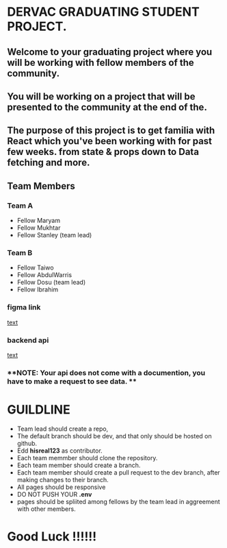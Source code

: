 
# DERVAC GRADUATING STUDENT PROJECT.

## Welcome to your graduating project where you will be working with fellow members of the community. 
## You will be working on a project that will be presented to the community at the end of the.

## The purpose of this project is to get familia with React which you've been working with for past  few weeks. from state & props down to Data fetching and more.

## Team Members
### Team A
- Fellow Maryam
- Fellow Mukhtar
- Fellow Stanley (team lead)


### Team B
- Fellow Taiwo  
- Fellow AbdulWarris
- Fellow Dosu  (team lead)
- Fellow Ibrahim


### figma link
[text](https://www.figma.com/design/oOdODGEOTTgplYIm5PmhoX/Real-estate-website-template-(Community)?node-id=1-2&t=3yE2ArgRwtSk5Uqn-0)

### backend api
[text](https://weston-backend-vi.onrender.com)
### **NOTE: Your api does not come with a documention, you have to make a request to see data. **


# GUILDLINE
- Team lead should create a repo,
- The default branch should be dev, and that only should be hosted on github.
- Edd **hisreal123** as contributor.
- Each team memmber should clone the repository.
- Each team member should create a branch.
- Each team member should create a pull request to the dev branch, after making changes to their branch.
- All pages should be responsive
- DO NOT PUSH YOUR **.env**
- pages should be spliited among fellows by the team lead in aggreement with other members.

# Good Luck !!!!!!
